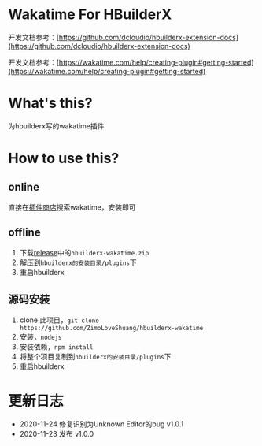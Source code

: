 # Wakatime For HBuilderX

开发文档参考：[https://github.com/dcloudio/hbuilderx-extension-docs](https://github.com/dcloudio/hbuilderx-extension-docs)

开发文档参考：[https://wakatime.com/help/creating-plugin#getting-started](https://wakatime.com/help/creating-plugin#getting-started)

# What's this?

为hbuilderx写的wakatime插件

# How to use this?

## online

直接在[插件商店](https://ext.dcloud.net.cn/)搜索wakatime，安装即可

## offline

1. 下载[release](https://github.com/ZimoLoveShuang/hbuilderx-wakatime/releases)中的`hbuilderx-wakatime.zip`
2. 解压到`hbuilderx的安装目录/plugins`下
3. 重启hbuilderx

## 源码安装

1. clone 此项目，`git clone https://github.com/ZimoLoveShuang/hbuilderx-wakatime`
2. 安装，`nodejs`
3. 安装依赖，`npm install`
3. 将整个项目复制到`hbuilderx的安装目录/plugins`下
4. 重启hbuilderx

# 更新日志

- 2020-11-24 修复识别为Unknown Editor的bug v1.0.1
- 2020-11-23 发布 v1.0.0

